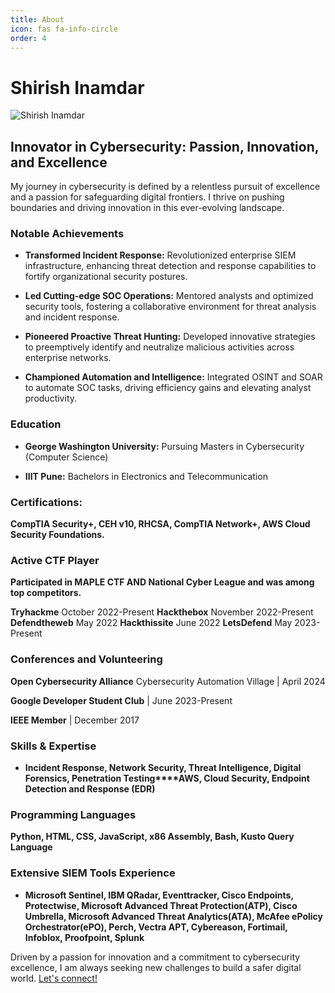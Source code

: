 ```yaml
---
title: About
icon: fas fa-info-circle
order: 4
---
```


# **Shirish Inamdar**


![Shirish Inamdar](https://media.licdn.com/dms/image/C4D03AQGigYXmh2qPrA/profile-displayphoto-shrink_800_800/0/1606059161777?e=2147483647&v=beta&t=j2RIXmfHSGqIQCtjJuzZa98umgmGTtGGU3eqfADWnj4)

## Innovator in Cybersecurity: Passion, Innovation, and Excellence

My journey in cybersecurity is defined by a relentless pursuit of excellence and a passion for safeguarding digital frontiers. I thrive on pushing boundaries and driving innovation in this ever-evolving landscape.

### Notable Achievements

- **Transformed Incident Response:** Revolutionized enterprise SIEM infrastructure, enhancing threat detection and response capabilities to fortify organizational security postures.

- **Led Cutting-edge SOC Operations:** Mentored analysts and optimized security tools, fostering a collaborative environment for threat analysis and incident response.

- **Pioneered Proactive Threat Hunting:** Developed innovative strategies to preemptively identify and neutralize malicious activities across enterprise networks.

- **Championed Automation and Intelligence:** Integrated OSINT and SOAR to automate SOC tasks, driving efficiency gains and elevating analyst productivity.

### Education

- **George Washington University:** Pursuing Masters in Cybersecurity (Computer Science)

- **IIIT Pune:** Bachelors in Electronics and Telecommunication



### Certifications:


**CompTIA Security+, CEH v10, RHCSA, CompTIA Network+, AWS Cloud Security Foundations.**

### Active CTF Player

**Participated in MAPLE CTF AND National Cyber League and was among top competitors.**

**Tryhackme**   October 2022-Present
**Hackthebox**  November 2022-Present
**Defendtheweb** May 2022
**Hackthissite** June 2022
**LetsDefend**  May 2023-Present


### Conferences and Volunteering

**Open Cybersecurity Alliance**
Cybersecurity Automation Village  | April 2024

**Google Developer Student Club** | June 2023-Present

**IEEE Member** | December 2017 


### Skills & Expertise


- **Incident Response, Network Security, Threat Intelligence, Digital Forensics, Penetration Testing****AWS, Cloud Security, Endpoint Detection and Response (EDR)**


### Programming Languages

**Python, HTML, CSS, JavaScript, x86 Assembly, Bash, Kusto Query Language**

### Extensive SIEM Tools Experience
- **Microsoft Sentinel, IBM QRadar, Eventtracker, Cisco Endpoints, Protectwise, Microsoft Advanced Threat Protection(ATP), Cisco Umbrella, Microsoft Advanced Threat Analytics(ATA), McAfee ePolicy Orchestrator(ePO), Perch, Vectra APT, Cybereason, Fortimail, Infoblox, Proofpoint, Splunk**

Driven by a passion for innovation and a commitment to cybersecurity excellence, I am always seeking new challenges to build a safer digital world. [Let's connect!](https://www.linkedin.com/in/shirishinamdar/)
